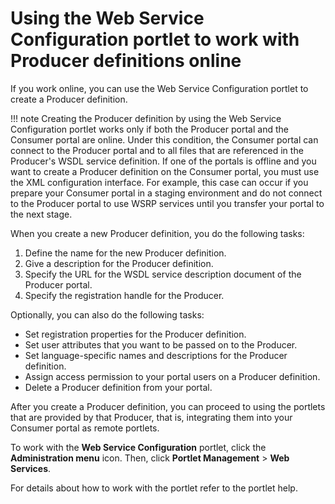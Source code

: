 # Using the Web Service Configuration portlet to work with Producer definitions online

If you work online, you can use the Web Service Configuration portlet to create a Producer definition.

!!! note
    Creating the Producer definition by using the Web Service Configuration portlet works only if both the Producer portal and the Consumer portal are online. Under this condition, the Consumer portal can connect to the Producer portal and to all files that are referenced in the Producer's WSDL service definition. If one of the portals is offline and you want to create a Producer definition on the Consumer portal, you must use the XML configuration interface. For example, this case can occur if you prepare your Consumer portal in a staging environment and do not connect to the Producer portal to use WSRP services until you transfer your portal to the next stage.

When you create a new Producer definition, you do the following tasks:

1.  Define the name for the new Producer definition.
2.  Give a description for the Producer definition.
3.  Specify the URL for the WSDL service description document of the Producer portal.
4.  Specify the registration handle for the Producer.

Optionally, you can also do the following tasks:

-   Set registration properties for the Producer definition.
-   Set user attributes that you want to be passed on to the Producer.
-   Set language-specific names and descriptions for the Producer definition.
-   Assign access permission to your portal users on a Producer definition.
-   Delete a Producer definition from your portal.

After you create a Producer definition, you can proceed to using the portlets that are provided by that Producer, that is, integrating them into your Consumer portal as remote portlets.

To work with the **Web Service Configuration** portlet, click the **Administration menu** icon. Then, click **Portlet Management** \> **Web Services**.

For details about how to work with the portlet refer to the portlet help.


